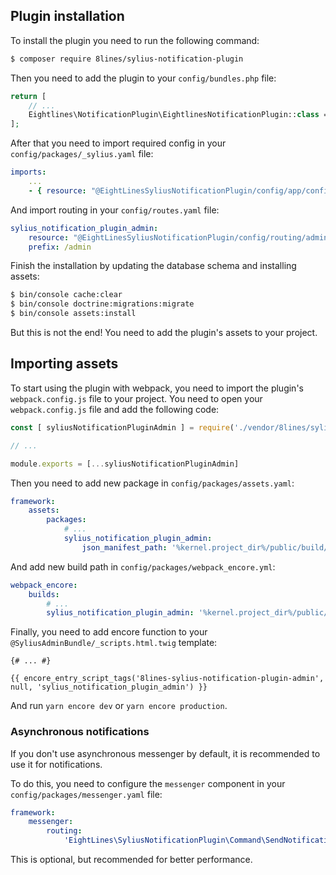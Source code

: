 ## Plugin installation

To install the plugin you need to run the following command:

```bash
$ composer require 8lines/sylius-notification-plugin
```

Then you need to add the plugin to your `config/bundles.php` file:

```php
return [
    // ...
    Eightlines\NotificationPlugin\EightlinesNotificationPlugin::class => ['all' => true],
];
```

After that you need to import required config in your `config/packages/_sylius.yaml` file:

```yaml
imports:
    ...
    - { resource: "@EightLinesSyliusNotificationPlugin/config/app/config.yml" }
```

And import routing in your `config/routes.yaml` file:

```yaml
sylius_notification_plugin_admin:
    resource: "@EightLinesSyliusNotificationPlugin/config/routing/admin_routing.yml"
    prefix: /admin
```

Finish the installation by updating the database schema and installing assets:

```bash
$ bin/console cache:clear
$ bin/console doctrine:migrations:migrate
$ bin/console assets:install
```

But this is not the end! You need to add the plugin's assets to your project. 

## Importing assets

To start using the plugin with webpack, you need to import the plugin's `webpack.config.js` file to your project.
You need to open your `webpack.config.js` file and add the following code:

```js
const [ syliusNotificationPluginAdmin ] = require('./vendor/8lines/sylius-notification-plugin/webpack.config.js')

// ...

module.exports = [...syliusNotificationPluginAdmin]
```

Then you need to add new package in `config/packages/assets.yaml`:

```yml
framework:
    assets:
        packages:
            # ...
            sylius_notification_plugin_admin:
                json_manifest_path: '%kernel.project_dir%/public/build/8lines/sylius-notification-plugin/admin/manifest.json'
```

And add new build path in `config/packages/webpack_encore.yml`:

```yml
webpack_encore:
    builds:
        # ...
        sylius_notification_plugin_admin: '%kernel.project_dir%/public/build/8lines/sylius-notification-plugin/admin'
```

Finally, you need to add encore function to your `@SyliusAdminBundle/_scripts.html.twig` template:

```twig
{# ... #}

{{ encore_entry_script_tags('8lines-sylius-notification-plugin-admin', null, 'sylius_notification_plugin_admin') }}
```

And run `yarn encore dev` or `yarn encore production`.

### Asynchronous notifications
If you don't use asynchronous messenger by default, it is recommended to use it for notifications.

To do this, you need to configure the `messenger` component in your `config/packages/messenger.yaml` file:

```yaml
framework:
    messenger:
        routing:
            'EightLines\SyliusNotificationPlugin\Command\SendNotificationByEvent\SendNotificationByEventInterface': main
```

This is optional, but recommended for better performance.
